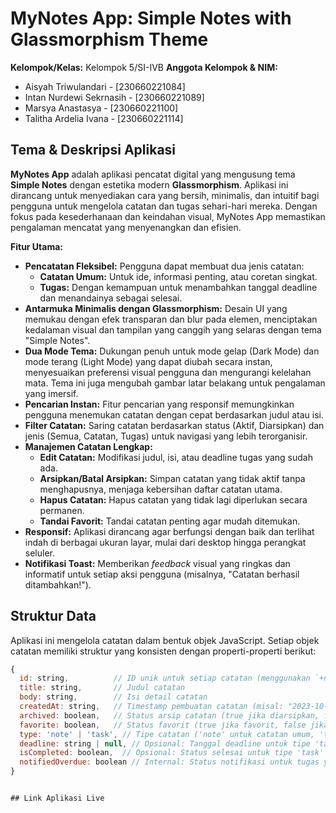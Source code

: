 # MyNotes App: Simple Notes with Glassmorphism Theme

**Kelompok/Kelas:** Kelompok 5/SI-IVB
**Anggota Kelompok & NIM:**
* Aisyah Triwulandari - [230660221084]
* Intan Nurdewi Sekrnasih - [230660221089]
* Marsya Anastasya - [230660221100]
* Talitha Ardelia Ivana - [230660221114]


## Tema & Deskripsi Aplikasi

**MyNotes App** adalah aplikasi pencatat digital yang mengusung tema **Simple Notes** dengan estetika modern **Glassmorphism**. Aplikasi ini dirancang untuk menyediakan cara yang bersih, minimalis, dan intuitif bagi pengguna untuk mengelola catatan dan tugas sehari-hari mereka. Dengan fokus pada kesederhanaan dan keindahan visual, MyNotes App memastikan pengalaman mencatat yang menyenangkan dan efisien.

**Fitur Utama:**

* **Pencatatan Fleksibel:** Pengguna dapat membuat dua jenis catatan:
    * **Catatan Umum:** Untuk ide, informasi penting, atau coretan singkat.
    * **Tugas:** Dengan kemampuan untuk menambahkan tanggal deadline dan menandainya sebagai selesai.
* **Antarmuka Minimalis dengan Glassmorphism:** Desain UI yang memukau dengan efek transparan dan blur pada elemen, menciptakan kedalaman visual dan tampilan yang canggih yang selaras dengan tema "Simple Notes".
* **Dua Mode Tema:** Dukungan penuh untuk mode gelap (Dark Mode) dan mode terang (Light Mode) yang dapat diubah secara instan, menyesuaikan preferensi visual pengguna dan mengurangi kelelahan mata. Tema ini juga mengubah gambar latar belakang untuk pengalaman yang imersif.
* **Pencarian Instan:** Fitur pencarian yang responsif memungkinkan pengguna menemukan catatan dengan cepat berdasarkan judul atau isi.
* **Filter Catatan:** Saring catatan berdasarkan status (Aktif, Diarsipkan) dan jenis (Semua, Catatan, Tugas) untuk navigasi yang lebih terorganisir.
* **Manajemen Catatan Lengkap:**
    * **Edit Catatan:** Modifikasi judul, isi, atau deadline tugas yang sudah ada.
    * **Arsipkan/Batal Arsipkan:** Simpan catatan yang tidak aktif tanpa menghapusnya, menjaga kebersihan daftar catatan utama.
    * **Hapus Catatan:** Hapus catatan yang tidak lagi diperlukan secara permanen.
    * **Tandai Favorit:** Tandai catatan penting agar mudah ditemukan.
* **Responsif:** Aplikasi dirancang agar berfungsi dengan baik dan terlihat indah di berbagai ukuran layar, mulai dari desktop hingga perangkat seluler.
* **Notifikasi Toast:** Memberikan *feedback* visual yang ringkas dan informatif untuk setiap aksi pengguna (misalnya, "Catatan berhasil ditambahkan!").


## Struktur Data

Aplikasi ini mengelola catatan dalam bentuk objek JavaScript. Setiap objek catatan memiliki struktur yang konsisten dengan properti-properti berikut:

```javascript
{
  id: string,          // ID unik untuk setiap catatan (menggunakan `+new Date()` atau serupa)
  title: string,       // Judul catatan
  body: string,        // Isi detail catatan
  createdAt: string,   // Timestamp pembuatan catatan (misal: "2023-10-26T10:00:00.000Z")
  archived: boolean,   // Status arsip catatan (true jika diarsipkan, false jika aktif)
  favorite: boolean,   // Status favorit (true jika favorit, false jika tidak)
  type: 'note' | 'task', // Tipe catatan ('note' untuk catatan umum, 'task' untuk tugas)
  deadline: string | null, // Opsional: Tanggal deadline untuk tipe 'task' (misal: "YYYY-MM-DD")
  isCompleted: boolean,  // Opsional: Status selesai untuk tipe 'task' (true jika selesai, false jika belum)
  notifiedOverdue: boolean // Internal: Status notifikasi untuk tugas yang lewat deadline
}


## Link Aplikasi Live 
